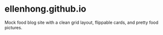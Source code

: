 # ellenhong.github.io
Mock food blog site with a clean grid layout, flippable cards, and pretty food pictures.
